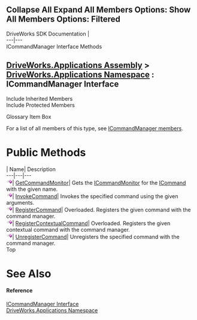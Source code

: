 Collapse All Expand All Members Options: Show All  Members Options: Filtered   
---  
DriveWorks SDK Documentation  |   
---|---  
ICommandManager Interface Methods   
  
[DriveWorks.Applications Assembly](topic13.md) > [DriveWorks.Applications Namespace](topic16.md) : ICommandManager Interface  
---  
  
Include Inherited Members    
Include Protected Members    


Glossary Item Box

For a list of all members of this type, see [ICommandManager members](topic144.md).

# Public Methods

| Name| Description  
---|---|---  
![ Method](dotnetimages/Method.gif)| [GetCommandMonitor](topic148.md)| Gets the [ICommandMonitor](topic158.md) for the [ICommand](topic77.md) with the given name.   
![ Method](dotnetimages/Method.gif)| [InvokeCommand](topic149.md)| Invokes the specified command using the given arguments.   
![ Method](dotnetimages/Method.gif)| [RegisterCommand](topic150.md)| Overloaded. Registers the given command with the command manager.   
![ Method](dotnetimages/Method.gif)| [RegisterContextualCommand](topic153.md)| Overloaded. Registers the given contextual command with the command manager.   
![ Method](dotnetimages/Method.gif)| [UnregisterCommand](topic156.md)| Unregisters the specified command with the command manager.   
Top

# See Also

#### Reference

[ICommandManager Interface](topic143.md)   
[DriveWorks.Applications Namespace](topic16.md)


